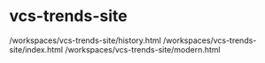 # vcs-trends-site
/workspaces/vcs-trends-site/history.html
/workspaces/vcs-trends-site/index.html
/workspaces/vcs-trends-site/modern.html

